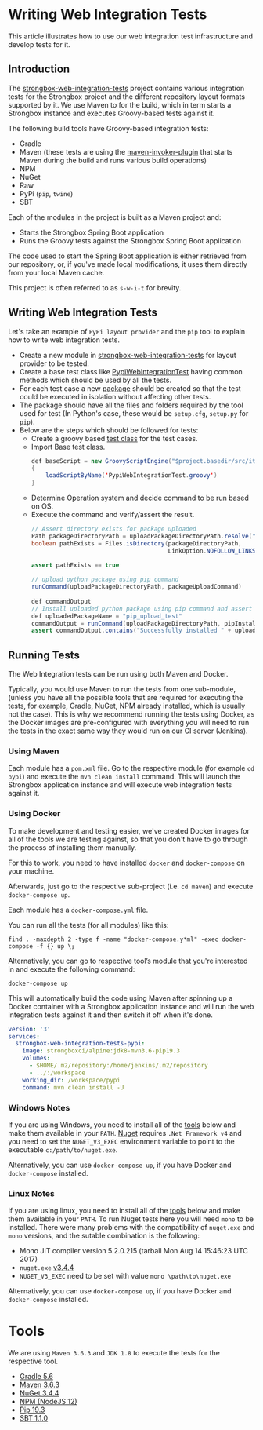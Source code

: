 # Writing Web Integration Tests

This article illustrates how to use our web integration test infrastructure and develop tests for it.

## Introduction

The [strongbox-web-integration-tests](https://github.com/strongbox/strongbox-web-integration-tests) project contains various integration tests for the Strongbox project and the different repository layout formats supported by it. We use Maven to for the build, which in term starts a Strongbox instance and executes Groovy-based tests against it.

The following build tools have Groovy-based integration tests:

* Gradle
* Maven (these tests are using the [maven-invoker-plugin](https://maven.apache.org/plugins/maven-invoker-plugin/) that starts Maven during the build and runs various build operations)
* NPM
* NuGet
* Raw
* PyPi (`pip`, `twine`)
* SBT

Each of the modules in the project is built as a Maven project and:

* Starts the Strongbox Spring Boot application
* Runs the Groovy tests against the Strongbox Spring Boot application

The code used to start the Spring Boot application is either retrieved from our repository, or, if you've made local modifications, it uses them directly from your local Maven cache.

This project is often referred to as `s-w-i-t` for brevity.

## Writing Web Integration Tests

Let's take an example of `PyPi layout provider` and the `pip` tool to explain how to write web integration tests.

* Create a new module in [strongbox-web-integration-tests](https://github.com/strongbox/strongbox-web-integration-tests) for layout provider to be tested.
* Create a base test class like [PypiWebIntegrationTest](https://github.com/strongbox/strongbox-web-integration-tests/blob/master/pypi/src/it/PypiWebIntegrationTest.groovy) having common methods which should be used by all the tests.
* For each test case a new [package](https://github.com/strongbox/strongbox-web-integration-tests/blob/master/pypi/src/it/common-flows/pip-package-upload-test) should be created so that the test could be executed in isolation without affecting other tests.
* The package should have all the files and folders required by the tool used for test (In Python's case, these would be `setup.cfg`, `setup.py` for `pip`).
* Below are the steps which should be followed for tests:
  * Create a groovy based [test class](https://github.com/strongbox/strongbox-web-integration-tests/blob/master/pypi/src/it/common-flows/test-pypi-common-flows.groovy) for the test cases.
  * Import Base test class.
    ```java
    def baseScript = new GroovyScriptEngine("$project.basedir/src/it").with
    { 
        loadScriptByName('PypiWebIntegrationTest.groovy') 
    }
    ```
  * Determine Operation system and decide command to be run based on OS.
  * Execute the command and verify/assert the result.
    ```java
    // Assert directory exists for package uploaded
    Path packageDirectoryPath = uploadPackageDirectoryPath.resolve("dist");
    boolean pathExists = Files.isDirectory(packageDirectoryPath,
                                           LinkOption.NOFOLLOW_LINKS);
    
    assert pathExists == true
              
    // upload python package using pip command
    runCommand(uploadPackageDirectoryPath, packageUploadCommand)
              
    def commandOutput
    // Install uploaded python package using pip command and assert success
    def uploadedPackageName = "pip_upload_test"
    commandOutput = runCommand(uploadPackageDirectoryPath, pipInstallPackageCommand + " " + uploadedPackageName)
    assert commandOutput.contains("Successfully installed " + uploadedPackageName.replace("_" , "-") + "-1.0")
    ``` 
      
## Running Tests

The Web Integration tests can be run using both Maven and Docker.

Typically, you would use Maven to run the tests from one sub-module, (unless you have all the possible tools that are required for executing the tests, for example, Gradle, NuGet, NPM already installed, which is usually not the case). This is why we recommend running the tests using Docker, as the Docker images are pre-configured with everything you will need to run the tests in the exact same way they would run on our CI server (Jenkins).

### Using Maven

Each module has a `pom.xml` file. Go to the respective module (for example `cd pypi`) and execute the `mvn clean install` command. This will launch the Strongbox application instance and will execute web integration tests against it.

### Using Docker

To make development and testing easier, we've created Docker images for all of the tools we are testing against, so that 
you don't have to go through the process of installing them manually.

For this to work, you need to have installed `docker` and `docker-compose` on your machine.

Afterwards, just go to the respective sub-project (i.e. `cd maven`) and execute `docker-compose up`.

Each module has a `docker-compose.yml` file.

You can run all the tests (for all modules) like this:

```
find . -maxdepth 2 -type f -name "docker-compose.y*ml" -exec docker-compose -f {} up \;
```

Alternatively, you can go to respective tool’s module that you're interested in and execute the following command:

```
docker-compose up
```

This will automatically build the code using Maven after spinning up a Docker container with a Strongbox application instance  and will run the web integration tests against it and then switch it off when it's done.


```yaml
version: '3'
services:
  strongbox-web-integration-tests-pypi:
    image: strongboxci/alpine:jdk8-mvn3.6-pip19.3
    volumes:
      - $HOME/.m2/repository:/home/jenkins/.m2/repository
      - ../:/workspace
    working_dir: /workspace/pypi
    command: mvn clean install -U
```

### Windows Notes

If you are using Windows, you need to install all of the [tools](#tools) below and make them available in your `PATH`.
[Nuget](https://dist.nuget.org/win-x86-commandline/v3.4.4/nuget.exe) requires `.Net Framework v4` and you need to 
set the `NUGET_V3_EXEC` environment variable to point to the executable `c:/path/to/nuget.exe`.

Alternatively, you can use `docker-compose up`, if you have Docker and `docker-compose` installed.

### Linux Notes

If you are using linux, you need to install all of the [tools](#tools) below and make them available in your `PATH`.
To run Nuget tests here you will need `mono` to be installed. 
There were many problems with the compatibility of `nuget.exe` and `mono` versions, and the sutable combination is the following:

- Mono JIT compiler version 5.2.0.215 (tarball Mon Aug 14 15:46:23 UTC 2017)
- `nuget.exe` [v3.4.4](https://dist.nuget.org/win-x86-commandline/v3.4.4/nuget.exe)
- `NUGET_V3_EXEC` need to be set with value `mono \path\to\nuget.exe`

Alternatively, you can use `docker-compose up`, if you have Docker and `docker-compose` installed.

# Tools

We are using `Maven 3.6.3` and `JDK 1.8` to execute the tests for the respective tool.

* [Gradle 5.6](https://gradle.org/releases/)
* [Maven 3.6.3](http://maven.apache.org/download.cgi)
* [NuGet 3.4.4](https://www.nuget.org/packages/NuGet.CommandLine/3.4.4-rtm-final)
* [NPM (NodeJS 12)](https://nodejs.org/en/download/releases/)
* [Pip 19.3](https://pypi.org/project/pip/)
* [SBT 1.1.0](https://www.scala-sbt.org/download.html)
